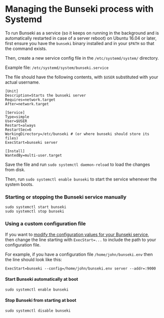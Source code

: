 # Managing the Bunseki process with Systemd

To run Bunseki as a service (so it keeps on running in the background and is automatically restarted in case of a server reboot) on Ubuntu 16.04 or later, first ensure you have the `bunseki` binary installed and in your `$PATH` so that the command exists.

Then, create a new service config file in the `/etc/systemd/system/` directory.

Example file: `/etc/systemd/system/bunseki.service`

The file should have the following contents, with `$USER` substituted with your actual username.

```
[Unit]
Description=Starts the bunseki server
Requires=network.target
After=network.target

[Service]
Type=simple
User=$USER
Restart=always
RestartSec=6
WorkingDirectory=/etc/bunseki # (or where bunseki should store its files)
ExecStart=bunseki server

[Install]
WantedBy=multi-user.target
```

Save the file and run `sudo systemctl daemon-reload` to load the changes from disk. 

Then, run `sudo systemctl enable bunseki` to start the service whenever the system boots.

### Starting or stopping the Bunseki service manually
```
sudo systemctl start bunseki
sudo systemctl stop bunseki
```

### Using a custom configuration file

If you want to [modify the configuration values for your Bunseki service](../Configuration.md), then change the line starting with `ExecStart=...` to include the path to your configuration file.

For example, if you have a configuration file `/home/john/bunseki.env` then the line should look like this:

```
ExecStart=bunseki --config=/home/john/bunseki.env server --addr=:9000
```

#### Start Bunseki automatically at boot
```
sudo systemctl enable bunseki
```

#### Stop Bunseki from starting at boot

```
sudo systemctl disable bunseki
```
